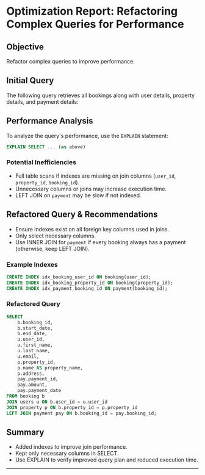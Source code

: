 # Optimization Report: Refactoring Complex Queries for Performance

## Objective
Refactor complex queries to improve performance.

## Initial Query
The following query retrieves all bookings along with user details, property details, and payment details:


## Performance Analysis
To analyze the query's performance, use the `EXPLAIN` statement:

```sql
EXPLAIN SELECT ... (as above)
```

### Potential Inefficiencies
- Full table scans if indexes are missing on join columns (`user_id`, `property_id`, `booking_id`).
- Unnecessary columns or joins may increase execution time.
- LEFT JOIN on `payment` may be slow if not indexed.

## Refactored Query & Recommendations
- Ensure indexes exist on all foreign key columns used in joins.
- Only select necessary columns.
- Use INNER JOIN for `payment` if every booking always has a payment (otherwise, keep LEFT JOIN).

### Example Indexes
```sql
CREATE INDEX idx_booking_user_id ON booking(user_id);
CREATE INDEX idx_booking_property_id ON booking(property_id);
CREATE INDEX idx_payment_booking_id ON payment(booking_id);
```

### Refactored Query
```sql
SELECT 
    b.booking_id,
    b.start_date,
    b.end_date,
    u.user_id,
    u.first_name,
    u.last_name,
    u.email,
    p.property_id,
    p.name AS property_name,
    p.address,
    pay.payment_id,
    pay.amount,
    pay.payment_date
FROM booking b
JOIN users u ON b.user_id = u.user_id
JOIN property p ON b.property_id = p.property_id
LEFT JOIN payment pay ON b.booking_id = pay.booking_id;
```

## Summary
- Added indexes to improve join performance.
- Kept only necessary columns in SELECT.
- Use EXPLAIN to verify improved query plan and reduced execution time.

---

